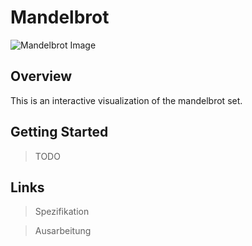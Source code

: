 # Mandelbrot

![Mandelbrot Image](https://camo.githubusercontent.com/805a5d7e5fa83878df728acff1875443057200c6/687474703a2f2f692e696d6775722e636f6d2f4346575134464f2e6a7067)

## Overview

This is an interactive visualization of the mandelbrot set.

## Getting Started

> TODO

## Links

> Spezifikation

> Ausarbeitung